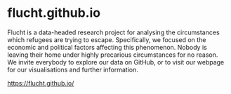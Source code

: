 # flucht.github.io

Flucht is a data-headed research project for analysing the circumstances which refugees are trying to escape. Specifically, we focused on the economic and political factors affecting this phenomenon. Nobody is leaving their home under highly precarious circumstances for no reason. We invite everybody to explore our data on GitHub, or to visit our webpage for our visualisations and further information.

https://flucht.github.io/
